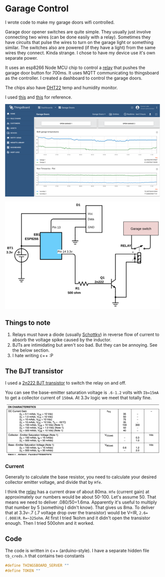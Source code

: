 # Garage Control

I wrote code to make my garage doors wifi controlled.

Garage door opener switches are quite simple.  They usually just involve connecting two wires (can be done easily with a relay).  Sometimes they have circuits that pulse the wires to turn on the garage light or something similar.  The switches also are powered (if they have a light) from the same wires they connect.  Kinda strange.  I chose to have my device use it's own separate power.

It uses an esp8266 Node MCU chip to control a [relay] that pushes the garage door button for 700ms. It uses MQTT communicating to thingsboard as the controller.  I created a dashboard to control the garage doors.

The chips also have [DHT22](https://www.amazon.com/gp/product/B07XBVR532) temp and humidity monitor.

I used [this](https://github.com/thingsboard/ThingsBoard-Arduino-MQTT-SDK/blob/master/examples/0002-arduino_rpc/0002-arduino_rpc.ino) and [this](https://github.com/thingsboard/ThingsBoard-Arduino-MQTT-SDK/blob/master/examples/0003-esp8266_send_data/0003-esp8266_send_data.ino) for reference.

![dashboard](docs/dashboard.png)

![schematic](docs/schematic.svg)

## Things to note

1. Relays must have a diode (usually [Schottky](https://www.amazon.com/gp/product/B07BTY8FD2)) in reverse flow of current to absorb the voltage spike caused by the inductor.
2. BJTs are intimidating but aren't soo bad.  But they can be annoying.  See the below section.
3. I hate writing c++ :P

## The BJT transistor

I used a [2n222 BJT transistor](https://www.onsemi.com/pub/Collateral/P2N2222A-D.PDF) to switch the relay on and off.

You can see the base-emitter saturation voltage is `.6-1.2` volts with `Ib=15mA` to get a collector current of `150mA`.  At 3.3v logic we meet that totally fine.

![on characteristics](docs/transistor_on.png)

### Current

Generally to calculate the base resistor, you need to calculate your desired collector emitter voltage, and divide that by `Hfe`.

I think the [relay] has a current draw of about 80ma.  `Hfe` (current gain) at approximately our numbers would be about 50-100.  Let's assume 50.  That means we need to deliver .080/50=1.6ma. Apparently it's useful to multiply that number by 5 (something I didn't know).  That gives us 8ma.  To deliver that at 3.3v-.7 (.7 voltage drop over the transistor) would be V=IR, `2.6=(.008)R`.  `R=~325ohm`. At first I tried 1kohm and it didn't open the transistor enough.  Then I tried 500ohm and it worked.

[relay]:(https://www.amazon.com/gp/product/B0874LXW9Q)

## Code

The code is written in c++ (arduino-style).  I have a separate hidden file `tb_creds.h` that contains two constants

```c++
#define THINGSBOARD_SERVER ""
#define TOKEN ""
```
